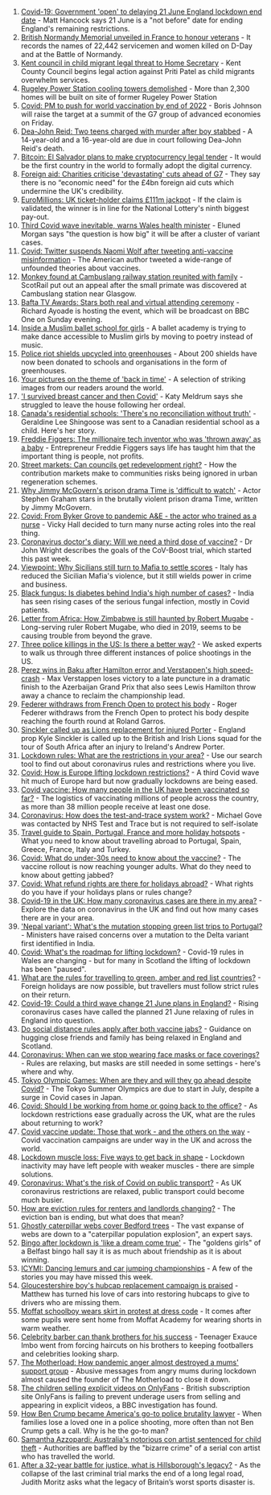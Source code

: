 1. [Covid-19: Government 'open' to delaying 21 June England lockdown end date](https://www.bbc.co.uk/news/uk-57373933) - Matt Hancock says 21 June is a "not before" date for ending England's remaining restrictions.
2. [British Normandy Memorial unveiled in France to honour veterans](https://www.bbc.co.uk/news/uk-57373932) - It records the names of 22,442 servicemen and women killed on D-Day and at the Battle of Normandy.
3. [Kent council in child migrant legal threat to Home Secretary](https://www.bbc.co.uk/news/uk-england-kent-57369175) - Kent County Council begins legal action against Priti Patel as child migrants overwhelm services.
4. [Rugeley Power Station cooling towers demolished](https://www.bbc.co.uk/news/uk-england-stoke-staffordshire-57375407) - More than 2,300 homes will be built on site of former Rugeley Power Station
5. [Covid: PM to push for world vaccination by end of 2022](https://www.bbc.co.uk/news/uk-57373120) - Boris Johnson will raise the target at a summit of the G7 group of advanced economies on Friday.
6. [Dea-John Reid: Two teens charged with murder after boy stabbed](https://www.bbc.co.uk/news/uk-england-birmingham-57376270) - A 14-year-old and a 16-year-old are due in court following Dea-John Reid's death.
7. [Bitcoin: El Salvador plans to make cryptocurrency legal tender](https://www.bbc.co.uk/news/world-latin-america-57373058) - It would be the first country in the world to formally adopt the digital currency.
8. [Foreign aid: Charities criticise 'devastating' cuts ahead of G7](https://www.bbc.co.uk/news/uk-politics-57359119) - They say there is no “economic need" for the £4bn foreign aid cuts which undermine the UK's credibility.
9. [EuroMillions: UK ticket-holder claims £111m jackpot](https://www.bbc.co.uk/news/uk-57377040) - If the claim is validated, the winner is in line for the National Lottery's ninth biggest pay-out.
10. [Third Covid wave inevitable, warns Wales health minister](https://www.bbc.co.uk/news/uk-wales-57368803) - Eluned Morgan says "the question is how big" it will be after a cluster of variant cases.
11. [Covid: Twitter suspends Naomi Wolf after tweeting anti-vaccine misinformation](https://www.bbc.co.uk/news/world-us-canada-57374241) - The American author tweeted a wide-range of unfounded theories about vaccines.
12. [Monkey found at Cambuslang railway station reunited with family](https://www.bbc.co.uk/news/uk-scotland-57374984) - ScotRail put out an appeal after the small primate was discovered at Cambuslang station near Glasgow.
13. [Bafta TV Awards: Stars both real and virtual attending ceremony](https://www.bbc.co.uk/news/entertainment-arts-57331430) - Richard Ayoade is hosting the event, which will be broadcast on BBC One on Sunday evening.
14. [Inside a Muslim ballet school for girls](https://www.bbc.co.uk/news/uk-england-london-57360361) - A ballet academy is trying to make dance accessible to Muslim girls by moving to poetry instead of music.
15. [Police riot shields upcycled into greenhouses](https://www.bbc.co.uk/news/uk-wales-57350010) - About 200 shields have now been donated to schools and organisations in the form of greenhouses.
16. [Your pictures on the theme of 'back in time'](https://www.bbc.co.uk/news/in-pictures-57356589) - A selection of striking images from our readers around the world.
17. ['I survived breast cancer and then Covid'](https://www.bbc.co.uk/news/uk-england-leicestershire-57334510) - Katy Meldrum says she struggled to leave the house following her ordeal.
18. [Canada's residential schools: 'There's no reconciliation without truth'](https://www.bbc.co.uk/news/world-us-canada-57337300) - Geraldine Lee Shingoose was sent to a Canadian residential school as a child. Here's her story.
19. [Freddie Figgers: The millionaire tech inventor who was 'thrown away' as a baby](https://www.bbc.co.uk/news/stories-57081087) - Entrepreneur Freddie Figgers says life has taught him that the important thing is people, not profits.
20. [Street markets: Can councils get redevelopment right?](https://www.bbc.co.uk/news/business-57323862) - How the contribution markets make to communities risks being ignored in urban regeneration schemes.
21. [Why Jimmy McGovern's prison drama Time is 'difficult to watch'](https://www.bbc.co.uk/news/entertainment-arts-57346626) - Actor Stephen Graham stars in the brutally violent prison drama Time, written by Jimmy McGovern.
22. [Covid: From Byker Grove to pandemic A&E - the actor who trained as a nurse](https://www.bbc.co.uk/news/uk-england-55999839) - Vicky Hall decided to turn many nurse acting roles into the real thing.
23. [Coronavirus doctor's diary: Will we need a third dose of vaccine?](https://www.bbc.co.uk/news/health-57362906) - Dr John Wright describes the goals of the CoV-Boost trial, which started this past week.
24. [Viewpoint: Why Sicilians still turn to Mafia to settle scores](https://www.bbc.co.uk/news/world-europe-57357311) - Italy has reduced the Sicilian Mafia's violence, but it still wields power in crime and business.
25. [Black fungus: Is diabetes behind India's high number of cases?](https://www.bbc.co.uk/news/world-asia-india-57252077) - India has seen rising cases of the serious fungal infection, mostly in Covid patients.
26. [Letter from Africa: How Zimbabwe is still haunted by Robert Mugabe](https://www.bbc.co.uk/news/world-africa-57305885) - Long-serving ruler Robert Mugabe, who died in 2019, seems to be causing trouble from beyond the grave.
27. [Three police killings in the US: Is there a better way?](https://www.bbc.co.uk/news/world-us-canada-57081007) - We asked experts to walk us through three different instances of police shootings in the US.
28. [Perez wins in Baku after Hamilton error and Verstappen's high speed-crash](https://www.bbc.co.uk/sport/formula1/57376001) - Max Verstappen loses victory to a late puncture in a dramatic finish to the Azerbaijan Grand Prix that also sees Lewis Hamilton throw away a chance to reclaim the championship lead.
29. [Federer withdraws from French Open to protect his body](https://www.bbc.co.uk/sport/tennis/57376400) - Roger Federer withdraws from the French Open to protect his body despite reaching the fourth round at Roland Garros.
30. [Sinckler called up as Lions replacement for injured Porter](https://www.bbc.co.uk/sport/rugby-union/57375536) - England prop Kyle Sinckler is called up to the British and Irish Lions squad for the tour of South Africa after an injury to Ireland's Andrew Porter.
31. [Lockdown rules: What are the restrictions in your area?](https://www.bbc.co.uk/news/uk-54373904) - Use our search tool to find out about coronavirus rules and restrictions where you live.
32. [Covid: How is Europe lifting lockdown restrictions?](https://www.bbc.co.uk/news/explainers-53640249) - A third Covid wave hit much of Europe hard but now gradually lockdowns are being eased.
33. [Covid vaccine: How many people in the UK have been vaccinated so far?](https://www.bbc.co.uk/news/health-55274833) - The logistics of vaccinating millions of people across the country, as more than 38 million people receive at least one dose.
34. [Coronavirus: How does the test-and-trace system work?](https://www.bbc.co.uk/news/explainers-52442754) - Michael Gove was contacted by NHS Test and Trace but is not required to self-isolate
35. [Travel guide to Spain, Portugal, France and more holiday hotspots](https://www.bbc.co.uk/news/explainers-56997931) - What you need to know about travelling abroad to Portugal, Spain, Greece, France, Italy and Turkey.
36. [Covid: What do under-30s need to know about the vaccine?](https://www.bbc.co.uk/news/health-57273875) - The vaccine rollout is now reaching younger adults. What do they need to know about getting jabbed?
37. [Covid: What refund rights are there for holidays abroad?](https://www.bbc.co.uk/news/business-51615412) - What rights do you have if your holidays plans or rules change?
38. [Covid-19 in the UK: How many coronavirus cases are there in my area?](https://www.bbc.co.uk/news/uk-51768274) - Explore the data on coronavirus in the UK and find out how many cases there are in your area.
39. ['Nepal variant': What's the mutation stopping green list trips to Portugal?](https://www.bbc.co.uk/news/health-57356109) - Ministers have raised concerns over a mutation to the Delta variant first identified in India.
40. [Covid: What's the roadmap for lifting lockdown?](https://www.bbc.co.uk/news/explainers-52530518) - Covid-19 rules in Wales are changing - but for many in Scotland the lifting of lockdown has been "paused".
41. [What are the rules for travelling to green, amber and red list countries?](https://www.bbc.co.uk/news/explainers-52544307) - Foreign holidays are now possible, but travellers must follow strict rules on their return.
42. [Covid-19: Could a third wave change 21 June plans in England?](https://www.bbc.co.uk/news/health-57328469) - Rising coronavirus cases have called the planned 21 June relaxing of rules in England into question.
43. [Do social distance rules apply after both vaccine jabs?](https://www.bbc.co.uk/news/uk-51506729) - Guidance on hugging close friends and family has being relaxed in England and Scotland.
44. [Coronavirus: When can we stop wearing face masks or face coverings?](https://www.bbc.co.uk/news/health-51205344) - Rules are relaxing, but masks are still needed in some settings - here's where and why.
45. [Tokyo Olympic Games: When are they and will they go ahead despite Covid?](https://www.bbc.co.uk/news/world-asia-57240044) - The Tokyo Summer Olympics are due to start in July, despite a surge in Covid cases in Japan.
46. [Covid: Should I be working from home or going back to the office?](https://www.bbc.co.uk/news/business-52567567) - As lockdown restrictions ease gradually across the UK, what are the rules about returning to work?
47. [Covid vaccine update: Those that work - and the others on the way](https://www.bbc.co.uk/news/health-51665497) - Covid vaccination campaigns are under way in the UK and across the world.
48. [Lockdown muscle loss: Five ways to get back in shape](https://www.bbc.co.uk/news/uk-56887390) - Lockdown inactivity may have left people with weaker muscles - there are simple solutions.
49. [Coronavirus: What's the risk of Covid on public transport?](https://www.bbc.co.uk/news/health-51736185) - As UK coronavirus restrictions are relaxed, public transport could become much busier.
50. [How are eviction rules for renters and landlords changing?](https://www.bbc.co.uk/news/explainers-53860154) - The eviction ban is ending, but what does that mean?
51. [Ghostly caterpillar webs cover Bedford trees](https://www.bbc.co.uk/news/uk-england-beds-bucks-herts-57356372) - The vast expanse of webs are down to a "caterpillar population explosion", an expert says.
52. [Bingo after lockdown is 'like a dream come true'](https://www.bbc.co.uk/news/uk-northern-ireland-57353067) - The "goldens girls" of a Belfast bingo hall say it is as much about friendship as it is about winning.
53. [ICYMI: Dancing lemurs and car jumping championships](https://www.bbc.co.uk/news/world-57355587) - A few of the stories you may have missed this week.
54. [Gloucestershire boy's hubcap replacement campaign is praised](https://www.bbc.co.uk/news/uk-england-bristol-57362565) - Matthew has turned his love of cars into restoring hubcaps to give to drivers who are missing them.
55. [Moffat schoolboy wears skirt in protest at dress code](https://www.bbc.co.uk/news/uk-scotland-south-scotland-57358762) - It comes after some pupils were sent home from Moffat Academy for wearing shorts in warm weather.
56. [Celebrity barber can thank brothers for his success](https://www.bbc.co.uk/news/uk-scotland-glasgow-west-57356325) - Teenager Exauce Imbo went from forcing haircuts on his brothers to keeping footballers and celebrities looking sharp.
57. [The Motherload: How pandemic anger almost destroyed a mums' support group](https://www.bbc.co.uk/news/stories-57285368) - Abusive messages from angry mums during lockdown almost caused the founder of The Motherload to close it down.
58. [The children selling explicit videos on OnlyFans](https://www.bbc.co.uk/news/uk-57255983) - British subscription site OnlyFans is failing to prevent underage users from selling and appearing in explicit videos, a BBC investigation has found.
59. [How Ben Crump became America's go-to police brutality lawyer](https://www.bbc.co.uk/news/world-us-canada-57038162) - When families lose a loved one in a police shooting, more often than not Ben Crump gets a call. Why is he the go-to man?
60. [Samantha Azzopardi: Australia's notorious con artist sentenced for child theft](https://www.bbc.co.uk/news/world-australia-57284621) - Authorities are baffled by the "bizarre crime" of a serial con artist who has travelled the world.
61. [After a 32-year battle for justice, what is Hillsborough's legacy?](https://www.bbc.co.uk/news/uk-57281398) - As the collapse of the last criminal trial marks the end of a long legal road, Judith Moritz asks what the legacy of Britain’s worst sports disaster is.
